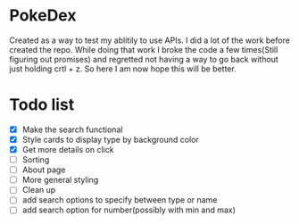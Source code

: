 # PokeDex

Created as a way to test my ablitily to use APIs. I did a lot of the work before created the repo. While doing that work I broke the code a few times(Still figuring out promises) and regretted not having a way to go back without just holding crtl + z. So here I am now hope this will be better.

# Todo list

- [x] Make the search functional
- [x] Style cards to display type by background color 
- [x] Get more details on click 
- [ ] Sorting
- [ ] About page
- [ ] More general styling
- [ ] Clean up
- [ ] add search options to specify between type or name
- [ ] add search option for number(possibly with min and max)
